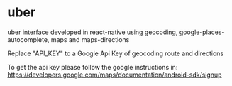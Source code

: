 # uber
uber interface developed in react-native using geocoding, google-places-autocomplete, maps and maps-directions

Replace "API_KEY" to a Google Api Key of geocoding route and directions

To get the api key please follow the google instructions in:
https://developers.google.com/maps/documentation/android-sdk/signup
